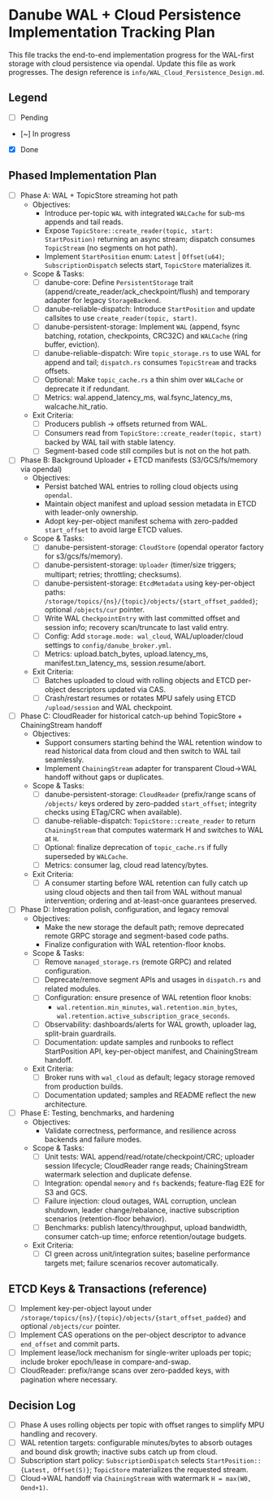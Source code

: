 # Danube WAL + Cloud Persistence Implementation Tracking Plan

This file tracks the end-to-end implementation progress for the WAL-first storage with cloud persistence via opendal. Update this file as work progresses. The design reference is `info/WAL_Cloud_Persistence_Design.md`.

## Legend
- [ ] Pending
- [~] In progress
- [x] Done

## Phased Implementation Plan

- [ ] Phase A: WAL + TopicStore streaming hot path
  - Objectives:
    - Introduce per-topic `WAL` with integrated `WALCache` for sub-ms appends and tail reads.
    - Expose `TopicStore::create_reader(topic, start: StartPosition)` returning an async stream; dispatch consumes `TopicStream` (no segments on hot path).
    - Implement `StartPosition` enum: `Latest` | `Offset(u64)`; `SubscriptionDispatch` selects start, `TopicStore` materializes it.
  - Scope & Tasks:
    - [ ] danube-core: Define `PersistentStorage` trait (append/create_reader/ack_checkpoint/flush) and temporary adapter for legacy `StorageBackend`.
    - [ ] danube-reliable-dispatch: Introduce `StartPosition` and update callsites to use `create_reader(topic, start)`.
    - [ ] danube-persistent-storage: Implement `WAL` (append, fsync batching, rotation, checkpoints, CRC32C) and `WALCache` (ring buffer, eviction).
    - [ ] danube-reliable-dispatch: Wire `topic_storage.rs` to use WAL for append and tail; `dispatch.rs` consumes `TopicStream` and tracks offsets.
    - [ ] Optional: Make `topic_cache.rs` a thin shim over `WALCache` or deprecate it if redundant.
    - [ ] Metrics: wal.append_latency_ms, wal.fsync_latency_ms, walcache.hit_ratio.
  - Exit Criteria:
    - [ ] Producers publish -> offsets returned from WAL.
    - [ ] Consumers read from `TopicStore::create_reader(topic, start)` backed by WAL tail with stable latency.
    - [ ] Segment-based code still compiles but is not on the hot path.

- [ ] Phase B: Background Uploader + ETCD manifests (S3/GCS/fs/memory via opendal)
  - Objectives:
    - Persist batched WAL entries to rolling cloud objects using `opendal`.
    - Maintain object manifest and upload session metadata in ETCD with leader-only ownership.
    - Adopt key-per-object manifest schema with zero-padded `start_offset` to avoid large ETCD values.
  - Scope & Tasks:
    - [ ] danube-persistent-storage: `CloudStore` (opendal operator factory for s3/gcs/fs/memory).
    - [ ] danube-persistent-storage: `Uploader` (timer/size triggers; multipart; retries; throttling; checksums).
    - [ ] danube-persistent-storage: `EtcdMetadata` using key-per-object paths: `/storage/topics/{ns}/{topic}/objects/{start_offset_padded}`; optional `/objects/cur` pointer.
    - [ ] Write WAL `CheckpointEntry` with last committed offset and session info; recovery scan/truncate to last valid entry.
    - [ ] Config: Add `storage.mode: wal_cloud`, WAL/uploader/cloud settings to `config/danube_broker.yml`.
    - [ ] Metrics: upload.batch_bytes, upload.latency_ms, manifest.txn_latency_ms, session.resume/abort.
  - Exit Criteria:
    - [ ] Batches uploaded to cloud with rolling objects and ETCD per-object descriptors updated via CAS.
    - [ ] Crash/restart resumes or rotates MPU safely using ETCD `/upload/session` and WAL checkpoint.

- [ ] Phase C: CloudReader for historical catch-up behind TopicStore + ChainingStream handoff
  - Objectives:
    - Support consumers starting behind the WAL retention window to read historical data from cloud and then switch to WAL tail seamlessly.
    - Implement `ChainingStream` adapter for transparent Cloud→WAL handoff without gaps or duplicates.
  - Scope & Tasks:
    - [ ] danube-persistent-storage: `CloudReader` (prefix/range scans of `/objects/` keys ordered by zero-padded `start_offset`; integrity checks using ETag/CRC when available).
    - [ ] danube-reliable-dispatch: `TopicStore::create_reader` to return `ChainingStream` that computes watermark H and switches to WAL at `H`.
    - [ ] Optional: finalize deprecation of `topic_cache.rs` if fully superseded by `WALCache`.
    - [ ] Metrics: consumer lag, cloud read latency/bytes.
  - Exit Criteria:
    - [ ] A consumer starting before WAL retention can fully catch up using cloud objects and then tail from WAL without manual intervention; ordering and at-least-once guarantees preserved.

- [ ] Phase D: Integration polish, configuration, and legacy removal
  - Objectives:
    - Make the new storage the default path; remove deprecated remote GRPC storage and segment-based code paths.
    - Finalize configuration with WAL retention-floor knobs.
  - Scope & Tasks:
    - [ ] Remove `managed_storage.rs` (remote GRPC) and related configuration.
    - [ ] Deprecate/remove segment APIs and usages in `dispatch.rs` and related modules.
    - [ ] Configuration: ensure presence of WAL retention floor knobs:
      - `wal.retention.min_minutes`, `wal.retention.min_bytes`, `wal.retention.active_subscription_grace_seconds`.
    - [ ] Observability: dashboards/alerts for WAL growth, uploader lag, split-brain guardrails.
    - [ ] Documentation: update samples and runbooks to reflect StartPosition API, key-per-object manifest, and ChainingStream handoff.
  - Exit Criteria:
    - [ ] Broker runs with `wal_cloud` as default; legacy storage removed from production builds.
    - [ ] Documentation updated; samples and README reflect the new architecture.

- [ ] Phase E: Testing, benchmarks, and hardening
  - Objectives:
    - Validate correctness, performance, and resilience across backends and failure modes.
  - Scope & Tasks:
    - [ ] Unit tests: WAL append/read/rotate/checkpoint/CRC; uploader session lifecycle; CloudReader range reads; ChainingStream watermark selection and duplicate defense.
    - [ ] Integration: opendal `memory` and `fs` backends; feature-flag E2E for S3 and GCS.
    - [ ] Failure injection: cloud outages, WAL corruption, unclean shutdown, leader change/rebalance, inactive subscription scenarios (retention-floor behavior).
    - [ ] Benchmarks: publish latency/throughput, upload bandwidth, consumer catch-up time; enforce retention/outage budgets.
  - Exit Criteria:
    - [ ] CI green across unit/integration suites; baseline performance targets met; failure scenarios recover automatically.

## ETCD Keys & Transactions (reference)
- [ ] Implement key-per-object layout under `/storage/topics/{ns}/{topic}/objects/{start_offset_padded}` and optional `/objects/cur` pointer.
- [ ] Implement CAS operations on the per-object descriptor to advance `end_offset` and commit parts.
- [ ] Implement lease/lock mechanism for single-writer uploads per topic; include broker epoch/lease in compare-and-swap.
- [ ] CloudReader: prefix/range scans over zero-padded keys, with pagination where necessary.

## Decision Log
- [ ] Phase A uses rolling objects per topic with offset ranges to simplify MPU handling and recovery.
- [ ] WAL retention targets: configurable minutes/bytes to absorb outages and bound disk growth; inactive subs catch up from cloud.
- [ ] Subscription start policy: `SubscriptionDispatch` selects `StartPosition::{Latest, Offset(S)}`; `TopicStore` materializes the requested stream.
- [ ] Cloud→WAL handoff via `ChainingStream` with watermark `H = max(W0, Oend+1)`.
